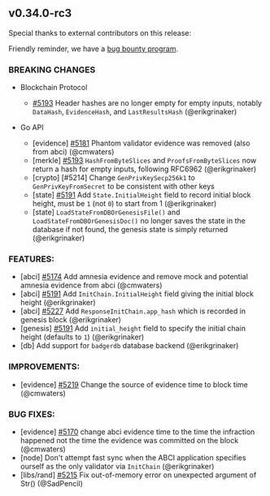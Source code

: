 ## v0.34.0-rc3

Special thanks to external contributors on this release:

Friendly reminder, we have a [bug bounty program](https://hackerone.com/tendermint).

### BREAKING CHANGES

- Blockchain Protocol
    - [\#5193](https://github.com/tendermint/tendermint/pull/5193) Header hashes are no longer empty for empty inputs, notably `DataHash`, `EvidenceHash`, and `LastResultsHash` (@erikgrinaker)

- Go API
    - [evidence] [\#5181](https://github.com/tendermint/tendermint/pull/5181) Phantom validator evidence was removed (also from abci) (@cmwaters)  
    - [merkle] [\#5193](https://github.com/tendermint/tendermint/pull/5193) `HashFromByteSlices` and `ProofsFromByteSlices` now return a hash for empty inputs, following RFC6962 (@erikgrinaker)
    - [crypto] [\#5214] Change `GenPrivKeySecp256k1` to `GenPrivKeyFromSecret` to be consistent with other keys
    - [state] [\#5191](https://github.com/tendermint/tendermint/pull/5191) Add `State.InitialHeight` field to record initial block height, must be `1` (not `0`) to start from 1 (@erikgrinaker)
    - [state] `LoadStateFromDBOrGenesisFile()` and `LoadStateFromDBOrGenesisDoc()` no longer saves the state in the database if not found, the genesis state is simply returned (@erikgrinaker)

### FEATURES:

- [abci] [\#5174](https://github.com/tendermint/tendermint/pull/5174) Add amnesia evidence and remove mock and potential amnesia evidence from abci (@cmwaters)
- [abci] [\#5191](https://github.com/tendermint/tendermint/pull/5191) Add `InitChain.InitialHeight` field giving the initial block height (@erikgrinaker)
- [abci] [\#5227](https://github.com/tendermint/tendermint/pull/5227) Add `ResponseInitChain.app_hash` which is recorded in genesis block (@erikgrinaker)
- [genesis] [\#5191](https://github.com/tendermint/tendermint/pull/5191) Add `initial_height` field to specify the initial chain height (defaults to `1`) (@erikgrinaker)
- [db] Add support for `badgerdb` database backend (@erikgrinaker)

### IMPROVEMENTS:

- [evidence] [\#5219](https://github.com/tendermint/tendermint/pull/5219) Change the source of evidence time to block time (@cmwaters)

### BUG FIXES:

- [evidence] [\#5170](https://github.com/tendermint/tendermint/pull/5170) change abci evidence time to the time the infraction happened not the time the evidence was committed on the block (@cmwaters)
- [node] Don't attempt fast sync when the ABCI application specifies ourself as the only validator via `InitChain` (@erikgrinaker)
- [libs/rand] [\#5215](https://github.com/tendermint/tendermint/pull/5215) Fix out-of-memory error on unexpected argument of Str() (@SadPencil)
